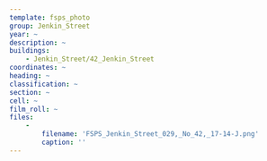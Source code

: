 ```yaml
---
template: fsps_photo
group: Jenkin_Street
year: ~
description: ~
buildings:
    - Jenkin_Street/42_Jenkin_Street
coordinates: ~
heading: ~
classification: ~
section: ~
cell: ~
film_roll: ~
files:
    -
        filename: 'FSPS_Jenkin_Street_029,_No_42,_17-14-J.png'
        caption: ''
---
```

